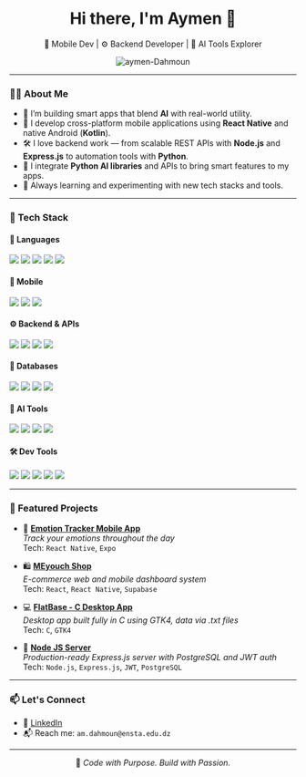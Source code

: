 <h1 align="center">Hi there, I'm Aymen 👋</h1>

<p align="center">
  🔭 Mobile Dev | ⚙️ Backend Developer | 🧠 AI Tools Explorer
</p>

<p align="center">
  <img src="https://komarev.com/ghpvc/?username=aymen-Dahmoun&label=Profile%20views&color=0e75b6&style=flat" alt="aymen-Dahmoun" />
</p>

---

### 🧑‍💻 About Me

- 🧱 I’m building smart apps that blend **AI** with real-world utility.
- 📱 I develop cross-platform mobile applications using **React Native** and native Android (**Kotlin**).
- 🛠️ I love backend work — from scalable REST APIs with **Node.js** and **Express.js** to automation tools with **Python**.
- 🤖 I integrate **Python AI libraries** and APIs to bring smart features to my apps.
- 🚀 Always learning and experimenting with new tech stacks and tools.

---

### 🔧 Tech Stack

#### 🧠 Languages
<p>
  <img src="https://img.shields.io/badge/JavaScript-F7DF1E?style=flat&logo=javascript&logoColor=black" />
  <img src="https://img.shields.io/badge/TypeScript-3178C6?style=flat&logo=typescript&logoColor=white" />
  <img src="https://img.shields.io/badge/Kotlin-7F52FF?style=flat&logo=kotlin&logoColor=white" />
  <img src="https://img.shields.io/badge/Python-3776AB?style=flat&logo=python&logoColor=white" />
  <img src="https://img.shields.io/badge/SQL-003B57?style=flat&logo=postgresql&logoColor=white" />
</p>

#### 📱 Mobile
<p>
  <img src="https://img.shields.io/badge/React_Native-61DAFB?style=flat&logo=react&logoColor=black" />
  <img src="https://img.shields.io/badge/Expo-000020?style=flat&logo=expo&logoColor=white" />
  <img src="https://img.shields.io/badge/Kotlin-Android-3DDC84?style=flat&logo=android&logoColor=white" />
</p>

#### ⚙️ Backend & APIs
<p>
  <img src="https://img.shields.io/badge/Node.js-339933?style=flat&logo=node.js&logoColor=white" />
  <img src="https://img.shields.io/badge/Express.js-000000?style=flat&logo=express&logoColor=white" />
  <img src="https://img.shields.io/badge/Next.js-000000?style=flat&logo=next.js&logoColor=white" />
  <img src="https://img.shields.io/badge/Postman-FF6C37?style=flat&logo=postman&logoColor=white" />
</p>

#### 🧩 Databases
<p>
  <img src="https://img.shields.io/badge/PostgreSQL-4169E1?style=flat&logo=postgresql&logoColor=white" />
  <img src="https://img.shields.io/badge/MySQL-4479A1?style=flat&logo=mysql&logoColor=white" />
  <img src="https://img.shields.io/badge/SQLite-003B57?style=flat&logo=sqlite&logoColor=white" />
  <img src="https://img.shields.io/badge/Supabase-3ECF8E?style=flat&logo=supabase&logoColor=white" />
</p>

#### 🤖 AI Tools
<p>
  <img src="https://img.shields.io/badge/DeepFace-0A0A0A?style=flat&logo=python&logoColor=white" />
  <img src="https://img.shields.io/badge/OpenCV-5C3EE8?style=flat&logo=opencv&logoColor=white" />
  <img src="https://img.shields.io/badge/APScheduler-006699?style=flat&logo=python&logoColor=white" />
  <img src="https://img.shields.io/badge/MetaTrader-0086B3?style=flat&logo=tradingview&logoColor=white" />
</p>

#### 🛠️ Dev Tools
<p>
  <img src="https://img.shields.io/badge/Git-F05032?style=flat&logo=git&logoColor=white" />
  <img src="https://img.shields.io/badge/GitHub-181717?style=flat&logo=github&logoColor=white" />
  <img src="https://img.shields.io/badge/Docker-2496ED?style=flat&logo=docker&logoColor=white" />
  <img src="https://img.shields.io/badge/VSCode-007ACC?style=flat&logo=visual-studio-code&logoColor=white" />
  <img src="https://img.shields.io/badge/Adobe-FF0000?style=flat&logo=adobe&logoColor=white" />
</p>

---

### 🚀 Featured Projects

- 🧠 **[Emotion Tracker Mobile App](https://github.com/aymen-Dahmoun/Mood_Tracker)**  
  _Track your emotions throughout the day_  
  Tech: `React Native`, `Expo`

- 🛍️ **[MEyouch Shop](https://meyouchshop.me)**  
  _E-commerce web and mobile dashboard system_  
  Tech: `React`, `React Native`, `Supabase`

- 💻 **[FlatBase - C Desktop App](https://github.com/aymen-Dahmoun/FlatBase)**  
  _Desktop app built fully in C using GTK4, data via .txt files_  
  Tech: `C`, `GTK4`

- 🔐 **[Node JS Server](https://github.com/aymen-Dahmoun/node_js_server)**  
  _Production-ready Express.js server with PostgreSQL and JWT auth_  
  Tech: `Node.js`, `Express.js`, `JWT`, `PostgreSQL`

---

### 📫 Let's Connect

- 💼 [LinkedIn](https://www.linkedin.com/in/dahmoun-mouaine-aymen-3b8604300/)
- 📬 Reach me: `am.dahmoun@ensta.edu.dz`

---

<p align="center">
  🚀 <i>Code with Purpose. Build with Passion.</i>
</p>
